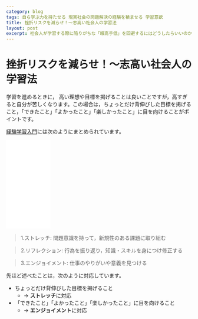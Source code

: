 ```yaml
---
category: blog
tags: 自ら学ぶ力を持たせる 現実社会の問題解決の経験を積ませる 学習意欲
title: 挫折リスクを減らせ！〜志高い社会人の学習法
layout: post
excerpt: 社会人が学習する際に陥りがちな「眼高手低」を回避するにはどうしたらいいのか，考えてみましょう。
---
```

# 挫折リスクを減らせ！〜志高い社会人の学習法

学習を進めるときに， 高い理想や目標を掲げることは良いことですが，高すぎると自分が苦しくなります。この場合は，ちょっとだけ背伸びした目標を掲げること，「できたこと」「よかったこと」「楽しかったこと」に目を向けることがポイントです。

[経験学習入門](//www.amazon.co.jp/gp/product/4478017298/ref=as_li_ss_tl?ie=UTF8&camp=247&creative=7399&creativeASIN=4478017298&linkCode=as2&tag=zacky1972-22)には次のようにまとめられています。

<iframe src="//rcm-fe.amazon-adsystem.com/e/cm?lt1=_blank&bc1=000000&IS2=1&bg1=FFFFFF&fc1=000000&lc1=0000FF&t=zacky1972-22&o=9&p=8&l=as4&m=amazon&f=ifr&ref=ss_til&asins=4478017298" style="width:120px;height:240px;" scrolling="no" marginwidth="0" marginheight="0" frameborder="0"></iframe>

> 1.ストレッチ: 問題意識を持って，新規性のある課題に取り組む

> 2.リフレクション: 行為を振り返り，知識・スキルを身につけ修正する

> 3.エンジョイメント: 仕事のやりがいや意義を見つける

先ほど述べたことは，次のように対応しています。

* ちょっとだけ背伸びした目標を掲げること
	* → **ストレッチ**に対応
* 「できたこと」「よかったこと」「楽しかったこと」に目を向けること
	* → **エンジョイメント**に対応


